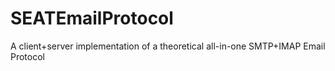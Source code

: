 # SEATEmailProtocol
A client+server implementation of a theoretical all-in-one SMTP+IMAP Email Protocol
